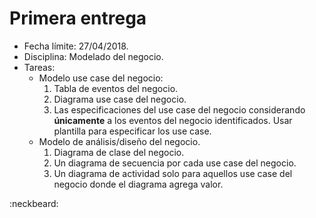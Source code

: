 # Primera entrega
- Fecha límite: 27/04/2018.
- Disciplina: Modelado del negocio.
- Tareas:
  - Modelo use case del negocio:
    1. Tabla de eventos del negocio.
    2. Diagrama use case del negocio.
    3. Las especificaciones del use case del negocio considerando **únicamente**
    a los eventos del negocio identificados. Usar plantilla para especificar los
    use case.
  - Modelo de análisis/diseño del negocio.
    1. Diagrama de clase del negocio.
    2. Un diagrama de secuencia por cada use case del negocio.
    3. Un diagrama de actividad solo para aquellos use case del negocio donde
    el diagrama agrega valor.

:neckbeard:

